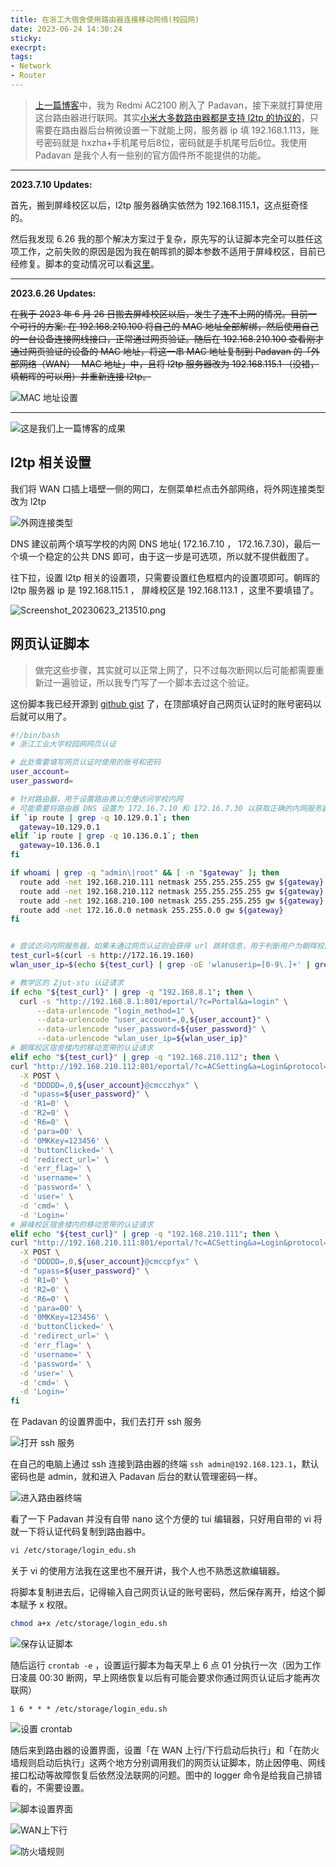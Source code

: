 ```yaml
---
title: 在浙工大宿舍使用路由器连接移动网络(校园网)
date: 2023-06-24 14:30:24
sticky:
execrpt:
tags:
- Network
- Router
---
```


> [上一篇博客](/2023/06/24/redmi-ac2100-router-with-padavan/)中，我为 Redmi AC2100 刷入了 Padavan，接下来就打算使用这台路由器进行联网。其实[小米大多数路由器都是支持 l2tp 的协议的](https://bu.dusays.com/2023/06/24/6496ab42d74bf.jpg)，只需要在路由器后台稍微设置一下就能上网，服务器 ip 填 192.168.1.113，账号密码就是 hxzha+手机尾号后8位，密码就是手机尾号后6位。我使用 Padavan 是我个人有一些别的官方固件所不能提供的功能。

***

**2023.7.10 Updates:**

首先，搬到屏峰校区以后，l2tp 服务器确实依然为 192.168.115.1，这点挺奇怪的。

然后我发现 6.26 我的那个解决方案过于复杂，原先写的认证脚本完全可以胜任这项工作，之前失败的原因是因为我在朝晖抓的脚本参数不适用于屏峰校区，目前已经修复。脚本的变动情况可以看[这里](https://gist.github.com/zhullyb/4c8708df5724c42f913d3d86ed49d929/revisions#diff-c33ee93215d3dddc16517dae8107b3473f7abc77f56ff5afedc1f263e7e22b27)。

***

**2023.6.26 Updates:** 

~~在我于 2023 年 6 月 26 日搬去屏峰校区以后，发生了连不上网的情况。目前一个可行的方案: 在 192.168.210.100 将自己的 MAC 地址全部解绑，然后使用自己的一台设备连接网线接口，正常通过网页验证。随后在 192.168.210.100 查看刚才通过网页验证的设备的 MAC 地址，将这一串 MAC 地址复制到 Padavan 的「外部网络（WAN）- MAC 地址」中，且将 l2tp 服务器改为 192.168.115.1 （没错，填朝晖的可以用）并重新连接 l2tp。~~

![MAC 地址设置](https://bu.dusays.com/2023/06/26/649987173e542.png)

***

![这是我们上一篇博客的成果](https://bu.dusays.com/2023/06/24/6496ac4f3170f.png)

## l2tp 相关设置

我们将 WAN 口插上墙壁一侧的网口，左侧菜单栏点击外部网络，将外网连接类型改为 l2tp

![外网连接类型](https://bu.dusays.com/2023/06/24/6496acaf4435b.png)

DNS 建议前两个填写学校的内网 DNS 地址( 172.16.7.10 ， 172.16.7.30)，最后一个填一个稳定的公共 DNS 即可，由于这一步是可选项，所以就不提供截图了。

往下拉，设置 l2tp 相关的设置项，只需要设置红色框框内的设置项即可。朝晖的 l2tp 服务器 ip 是 192.168.115.1 ， 屏峰校区是 192.168.113.1 ，这里不要填错了。

![Screenshot_20230623_213510.png](https://bu.dusays.com/2023/06/24/6496ae85a4d4f.png)

## 网页认证脚本

> 做完这些步骤，其实就可以正常上网了，只不过每次断网以后可能都需要重新过一遍验证，所以我专门写了一个脚本去过这个验证。

这份脚本我已经开源到 [github gist](https://gist.github.com/zhullyb/4c8708df5724c42f913d3d86ed49d929) 了，在顶部填好自己网页认证时的账号密码以后就可以用了。

```bash
#!/bin/bash
# 浙江工业大学校园网网页认证

# 此处需要填写网页认证时使用的账号和密码
user_account=
user_password=

# 针对路由器，用于设置路由表以方便访问学校内网
# 可能需要将路由器 DNS 设置为 172.16.7.10 和 172.16.7.30 以获取正确的内网服务器 ip
if `ip route | grep -q 10.129.0.1`; then
  gateway=10.129.0.1
elif `ip route | grep -q 10.136.0.1`; then
  gateway=10.136.0.1
fi

if whoami | grep -q "admin\|root" && [ -n "$gateway" ]; then
  route add -net 192.168.210.111 netmask 255.255.255.255 gw ${gateway}
  route add -net 192.168.210.112 netmask 255.255.255.255 gw ${gateway}
  route add -net 192.168.210.100 netmask 255.255.255.255 gw ${gateway}
  route add -net 172.16.0.0 netmask 255.255.0.0 gw ${gateway}
fi


# 尝试访问内网服务器，如果未通过网页认证则会获得 url 跳转信息，用于判断用户为朝晖校区或屏峰校区，并获取用户 ip
test_curl=$(curl -s http://172.16.19.160)
wlan_user_ip=$(echo ${test_curl} | grep -oE 'wlanuserip=[0-9\.]+' | grep -oE '[0-9\.]+')

# 教学区的 Zjut-stu 认证请求
if echo "${test_curl}" | grep -q "192.168.8.1"; then \
  curl -s "http://192.168.8.1:801/eportal/?c=Portal&a=login" \
      --data-urlencode "login_method=1" \
      --data-urlencode "user_account=,0,${user_account}" \
      --data-urlencode "user_password=${user_password}" \
      --data-urlencode "wlan_user_ip=${wlan_user_ip}"
# 朝晖校区宿舍楼内的移动宽带的认证请求
elif echo "${test_curl}" | grep -q "192.168.210.112"; then \
curl "http://192.168.210.112:801/eportal/?c=ACSetting&a=Login&protocol=http:&hostname=192.168.210.112&iTermType=1&mac=000000000000&ip=${wlan_user_ip}&enAdvert=0&loginMethod=1" \
  -X POST \
  -d "DDDDD=,0,${user_account}@cmcczhyx" \
  -d "upass=${user_password}" \
  -d 'R1=0' \
  -d 'R2=0' \
  -d 'R6=0' \
  -d 'para=00' \
  -d '0MKKey=123456' \
  -d 'buttonClicked=' \
  -d 'redirect_url=' \
  -d 'err_flag=' \
  -d 'username=' \
  -d 'password=' \
  -d 'user=' \
  -d 'cmd=' \
  -d 'Login='
# 屏峰校区宿舍楼内的移动宽带的认证请求
elif echo "${test_curl}" | grep -q "192.168.210.111"; then \
curl "http://192.168.210.111:801/eportal/?c=ACSetting&a=Login&protocol=http:&hostname=192.168.210.111&iTermType=1&mac=000000000000&ip=${wlan_user_ip}&enAdvert=0&loginMethod=1" \
  -X POST \
  -d "DDDDD=,0,${user_account}@cmccpfyx" \
  -d "upass=${user_password}" \
  -d 'R1=0' \
  -d 'R2=0' \
  -d 'R6=0' \
  -d 'para=00' \
  -d '0MKKey=123456' \
  -d 'buttonClicked=' \
  -d 'redirect_url=' \
  -d 'err_flag=' \
  -d 'username=' \
  -d 'password=' \
  -d 'user=' \
  -d 'cmd=' \
  -d 'Login='
fi
```

在 Padavan 的设置界面中，我们去打开 ssh 服务

![打开 ssh 服务](https://bu.dusays.com/2023/06/24/6496afd695464.png)

在自己的电脑上通过 ssh 连接到路由器的终端 `ssh admin@192.168.123.1`，默认密码也是 admin，就和进入 Padavan 后台的默认管理密码一样。

![进入路由器终端](https://bu.dusays.com/2023/06/24/6496b029dfe3f.png)

看了一下 Padavan 并没有自带 nano 这个方便的 tui 编辑器，只好用自带的 vi 将就一下将认证代码复制到路由器中。

```bash
vi /etc/storage/login_edu.sh
```

关于 vi 的使用方法我在这里也不展开讲，我个人也不熟悉这款编辑器。

将脚本复制进去后，记得输入自己网页认证的账号密码，然后保存离开，给这个脚本赋予 x 权限。

```bash
chmod a+x /etc/storage/login_edu.sh
```

![保存认证脚本](https://bu.dusays.com/2023/06/24/6496b11b7c541.png)

随后运行 `crontab -e` ，设置运行脚本为每天早上 6 点 01 分执行一次（因为工作日凌晨 00:30 断网，早上网络恢复以后有可能会要求你通过网页认证后才能再次联网）

`1 6 * * * /etc/storage/login_edu.sh`

![设置 crontab](https://bu.dusays.com/2023/06/24/6496b1132f497.png)

随后来到路由器的设置界面，设置「在 WAN 上行/下行启动后执行」和「在防火墙规则启动后执行」这两个地方分别调用我们的网页认证脚本，防止因停电、网线接口松动等故障恢复后依然没法联网的问题。图中的 logger 命令是给我自己排错看的，不需要设置。

![脚本设置界面](https://bu.dusays.com/2023/06/24/6496b36585000.png)

![WAN上下行](https://bu.dusays.com/2023/06/24/6496b369bbd70.png)

![防火墙规则](https://bu.dusays.com/2023/06/24/6496b3703197f.png)
